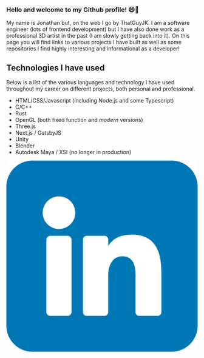 ### Hello and welcome to my Github profile! 😄👋

My name is Jonathan but, on the web I go by ThatGuyJK. I am a software engineer (lots of frontend development) but I have also done work as a professional 3D artist in the past (I am slowly getting back into it). On this page you will find links to various projects I have built as well as some repositories I find highly interesting and informational as a developer!

## Technologies I have used
Below is a list of the various languages and technology I have used throughout my career on different projects, both personal and professional.
- HTML/CSS/Javascript (including Node.js and some Typescript)
- C/C++
- Rust
- OpenGL (both fixed function and _modern_ versions)
- Three.js
- Next.js / GatsbyJS
- Unity
- Blender
- Autodesk Maya / XSI (no longer in production)

[![LinkedIn social icon](https://github.com/thatguyjk/thatguyjk/blob/main/linkedin.png)](https://www.linkedin.com/in/thatguyjk/)

<!--
**thatguyjk/thatguyjk** is a ✨ _special_ ✨ repository because its `README.md` (this file) appears on your GitHub profile.

Here are some ideas to get you started:

- 🔭 I’m currently working on ...
- 🌱 I’m currently learning ...
- 👯 I’m looking to collaborate on ...
- 🤔 I’m looking for help with ...
- 💬 Ask me about ...
- 📫 How to reach me: ...
- 😄 Pronouns: ...
- ⚡ Fun fact: ...
-->
